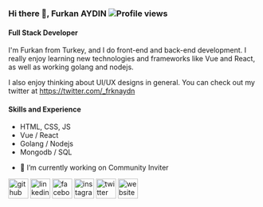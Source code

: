 ### Hi there 👋, Furkan AYDIN ![Profile views](https://gpvc.arturio.dev/frkn-aydn)  
#### Full Stack Developer
I'm Furkan from Turkey, and I do front-end and back-end development. I really enjoy learning new technologies and frameworks like Vue and React, as well as working golang and nodejs. 

I also enjoy thinking about UI/UX designs in general. You can check out my twitter at https://twitter.com/_frknaydn

#### Skills and Experience
* HTML, CSS, JS
* Vue / React
* Golang / Nodejs
* Mongodb / SQL

- 🔭 I’m currently working on Community Inviter 

[<img src='https://cdn.jsdelivr.net/npm/simple-icons@3.0.1/icons/github.svg' alt='github' height='40'>](https://github.com/frkn-aydn)  [<img src='https://cdn.jsdelivr.net/npm/simple-icons@3.0.1/icons/linkedin.svg' alt='linkedin' height='40'>](https://www.linkedin.com/in/furkanaydin94/)  [<img src='https://cdn.jsdelivr.net/npm/simple-icons@3.0.1/icons/facebook.svg' alt='facebook' height='40'>](https://www.facebook.com/developeraydin)  [<img src='https://cdn.jsdelivr.net/npm/simple-icons@3.0.1/icons/instagram.svg' alt='instagram' height='40'>](https://www.instagram.com/furqan.aydn//)  [<img src='https://cdn.jsdelivr.net/npm/simple-icons@3.0.1/icons/twitter.svg' alt='twitter' height='40'>](https://twitter.com/_frknaydn)  [<img src='https://cdn.jsdelivr.net/npm/simple-icons@3.0.1/icons/icloud.svg' alt='website' height='40'>](https://furkanaydin.com/)  
